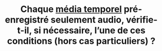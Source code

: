 ---
title: Chaque [média temporel](#media-temporel-type-son-video-et-synchronise) pré-enregistré seulement audio, vérifie-t-il, si nécessaire, l’une de ces conditions (hors cas particuliers) ?
steps:
- Il existe une [transcription textuelle](#transcription-textuelle-media-temporel) accessible via un [lien ou bouton adjacent](#lien-ou-bouton-adjacent) ;
- Il existe une [transcription textuelle](#transcription-textuelle-media-temporel) adjacente clairement identifiable.
---